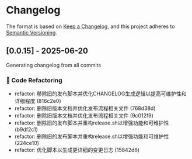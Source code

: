 # Changelog

The format is based on [Keep a Changelog](https://keepachangelog.com/en/1.0.0/),
and this project adheres to [Semantic Versioning](https://semver.org/spec/v2.0.0.html).


## [0.0.15] - 2025-06-20
Generating changelog from all commits

### 🔨 Code Refactoring

* refactor: 移除旧的发布脚本并优化CHANGELOG生成逻辑以提高可维护性和详细程度 (816c2e0)
* refactor: 删除旧版本文档并优化发布流程相关文件 (768d38d)
* refactor: 删除旧版本文档并优化发布流程相关文件 (9c012f9)
* refactor: 删除旧的发布脚本并重构release.sh以增强功能和可维护性 (b9df2c1)
* refactor: 删除旧的发布脚本并重构release.sh以增强功能和可维护性 (224ce10)
* refactor: 优化脚本以生成更详细的变更日志 (15842d6)
